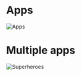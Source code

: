 # Apps
![Apps](https://firebasestorage.googleapis.com/v0/b/e-commerce-c409f.appspot.com/o/android%2FApps.gif?alt=media&token=bd7b5406-5573-43ea-8740-4d98186fc7fc)

# Multiple apps
![Superheroes](https://firebasestorage.googleapis.com/v0/b/e-commerce-c409f.appspot.com/o/android%2FSuperheroes.gif?alt=media&token=52597722-7974-4feb-be40-c478e7d2e379)
